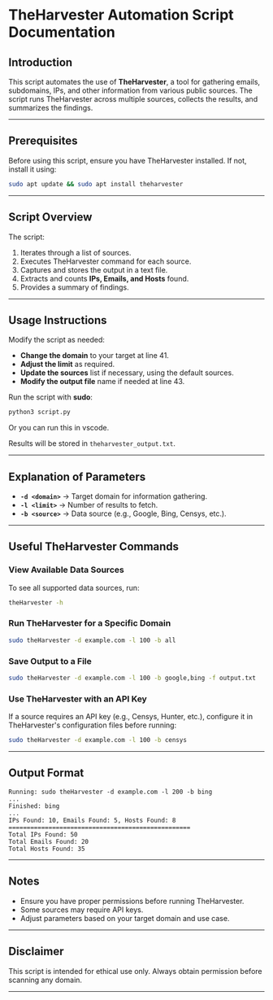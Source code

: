 # TheHarvester Automation Script Documentation

## Introduction
This script automates the use of **TheHarvester**, a tool for gathering emails, subdomains, IPs, and other information from various public sources. The script runs TheHarvester across multiple sources, collects the results, and summarizes the findings.

---

## Prerequisites
Before using this script, ensure you have TheHarvester installed. If not, install it using:
```bash
sudo apt update && sudo apt install theharvester
```

---

## Script Overview
The script:
1. Iterates through a list of sources.
2. Executes TheHarvester command for each source.
3. Captures and stores the output in a text file.
4. Extracts and counts **IPs, Emails, and Hosts** found.
5. Provides a summary of findings.

---

## Usage Instructions
Modify the script as needed:
- **Change the domain** to your target at line 41.
- **Adjust the limit** as required.
- **Update the sources** list if necessary, using the default sources. 
- **Modify the output file** name if needed at line 43.

Run the script with **sudo**:
```bash
python3 script.py
```

Or you can run this in vscode.

Results will be stored in `theharvester_output.txt`.

---

## Explanation of Parameters
- **`-d <domain>`** → Target domain for information gathering.
- **`-l <limit>`** → Number of results to fetch.
- **`-b <source>`** → Data source (e.g., Google, Bing, Censys, etc.).

---

## Useful TheHarvester Commands

### View Available Data Sources
To see all supported data sources, run:
```bash
theHarvester -h
```

### Run TheHarvester for a Specific Domain
```bash
sudo theHarvester -d example.com -l 100 -b all
```

### Save Output to a File
```bash
sudo theHarvester -d example.com -l 100 -b google,bing -f output.txt
```

### Use TheHarvester with an API Key
If a source requires an API key (e.g., Censys, Hunter, etc.), configure it in TheHarvester's configuration files before running:
```bash
sudo theHarvester -d example.com -l 100 -b censys
```

---

## Output Format
```
Running: sudo theHarvester -d example.com -l 200 -b bing
...
Finished: bing
...
IPs Found: 10, Emails Found: 5, Hosts Found: 8
==================================================
Total IPs Found: 50
Total Emails Found: 20
Total Hosts Found: 35
```

---

## Notes
- Ensure you have proper permissions before running TheHarvester.
- Some sources may require API keys.
- Adjust parameters based on your target domain and use case.

---

## Disclaimer
This script is intended for ethical use only. Always obtain permission before scanning any domain.

---
